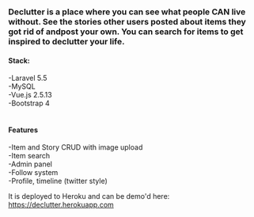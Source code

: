<h3>Declutter is a place where you can see what people CAN live without. See the stories other users posted about items they got rid of andpost your own. You can search for items to get inspired to declutter your life.</h3>

<h4>Stack:</h4>
-Laravel 5.5<br>
-MySQL<br>
-Vue.js 2.5.13<br>
-Bootstrap 4<br><br>

<h4>Features</h4>
-Item and Story CRUD with image upload<br>
-Item search<br>
-Admin panel<br>
-Follow system<br>
-Profile, timeline (twitter style)<br>

It is deployed to Heroku and can be demo'd here: https://declutter.herokuapp.com
